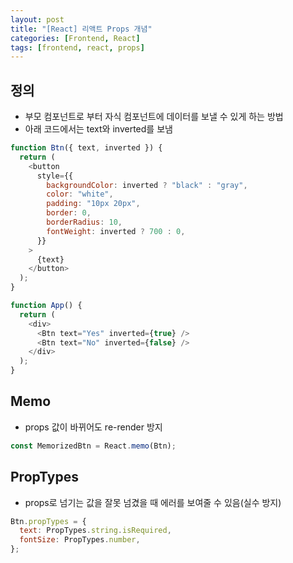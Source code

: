 ```yaml
---
layout: post
title: "[React] 리액트 Props 개념"
categories: [Frontend, React]
tags: [frontend, react, props]
---
```


## 정의

- 부모 컴포넌트로 부터 자식 컴포넌트에 데이터를 보낼 수 있게 하는 방법
- 아래 코드에서는 text와 inverted를 보냄

```js
function Btn({ text, inverted }) {
  return (
    <button
      style={{
        backgroundColor: inverted ? "black" : "gray",
        color: "white",
        padding: "10px 20px",
        border: 0,
        borderRadius: 10,
        fontWeight: inverted ? 700 : 0,
      }}
    >
      {text}
    </button>
  );
}

function App() {
  return (
    <div>
      <Btn text="Yes" inverted={true} />
      <Btn text="No" inverted={false} />
    </div>
  );
}
```

## Memo

- props 값이 바뀌어도 re-render 방지

```js
const MemorizedBtn = React.memo(Btn);
```

## PropTypes

- props로 넘기는 값을 잘못 넘겼을 때 에러를 보여줄 수 있음(실수 방지)

```js
Btn.propTypes = {
  text: PropTypes.string.isRequired,
  fontSize: PropTypes.number,
};
```
